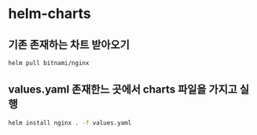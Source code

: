 # helm-charts

## 기존 존재하는 차트 받아오기

```bash
helm pull bitnami/nginx
```

## values.yaml 존재한느 곳에서 charts 파일을 가지고 실행

```bash
helm install nginx . -f values.yaml
```